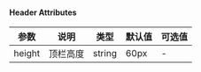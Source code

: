 #### Header Attributes
|  参数  |   说明    |  类型   |  默认值   | 可选值 |
|--------|----------|---------|----------|--------|
| height | 顶栏高度 | string | 60px   | - | 